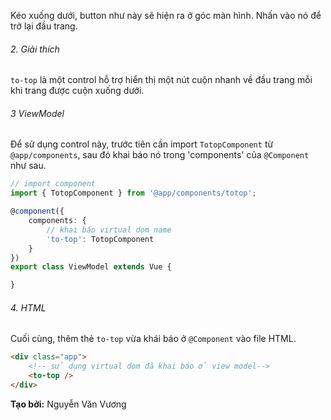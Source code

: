 Kéo xuống dưới, button như này sẽ hiện ra ở góc màn hình. Nhấn vào nó để trở lại đầu trang.
<div class="totop show mb-2" style="position: unset;"><i class="fas fa-arrow-up"></i></div>

###### 2. Giải thích
`to-top` là một control hỗ trợ hiển thị một nút cuộn nhanh về đầu trang mỗi khi trang được cuộn xuống dưới.   


###### 3 ViewModel

Để sử dụng control này, trước tiên cần import `TotopComponent` từ `@app/components`, sau đó khai báo nó trong 'components' của `@Component` như sau.
```typescript
// import component
import { TotopComponent } from '@app/components/totop';

@component({
    components: {
        // khai báo virtual dom name
        'to-top': TotopComponent
    }
})
export class ViewModel extends Vue {

}
```
###### 4. HTML
Cuối cùng, thêm thẻ `to-top` vừa khái báo ở `@Component` vào file HTML.

```html
<div class="app">
    <!-- sử dụng virtual dom đã khai báo ở view model-->
    <to-top />
</div>
```
**Tạo bởi:** Nguyễn Văn Vương